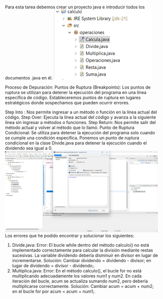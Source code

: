 Para esta tarea debemos crear un proyecto java e introducir todos los documentos .java en él.
![proyecto](image.png)

Proceso de Depuración:
Puntos de Ruptura (Breakpoints):
Los puntos de ruptura se utilizan para detener la ejecución del programa en una línea específica de código.
Estableceremos puntos de ruptura en lugares estratégicos donde sospechamos que pueden ocurrir errores.

Step Into : Nos permite ingresar a un método o función en la línea actual del código.
Step Over: Ejecuta la línea actual del código y avanza a la siguiente línea sin ingresar a métodos o funciones.
Step Return: Nos permite salir del método actual y volver al método que lo llamó.
Punto de Ruptura Condicional:
Se utiliza para detener la ejecución del programa solo cuando se cumple una condición específica.
Ponemos un punto de ruptura condicional en la clase Divide.java para detener la ejecución cuando el dividendo sea igual a 0.
![condición](image-1.png)
Los errores que he podido encontrar y solucionar los siguientes:
1. Divide.java:
Error: El bucle while dentro del método calculo() no está implementado correctamente para calcular la división mediante restas sucesivas. La variable dividendo debería disminuir en divisor en lugar de incrementarse.
Solución: Cambiar dividendo = dividendo - divisor; en lugar de dividendo = divisor - dividendo;.
2. Multiplica.java:
Error: En el método calculo(), el bucle for no está multiplicando adecuadamente los valores num1 y num2. En cada iteración del bucle, acum se actualiza sumando num2, pero debería multiplicarse correctamente.
Solución: Cambiar acum = acum + num2; en el bucle for por acum = acum + num1;.

